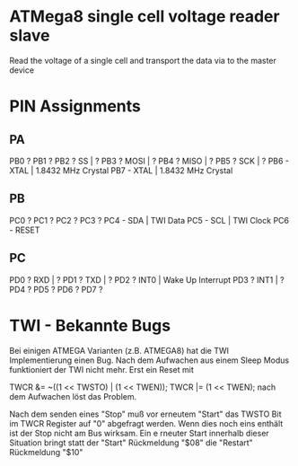  # ATMega8 single cell voltage reader slave
 Read the voltage of a single cell and transport the data via to the master device
 
 # PIN Assignments
 
 ## PA
 PB0 ?
 PB1 ?
 PB2 ? SS    | ?
 PB3 ? MOSI  | ?
 PB4 ? MISO  | ?
 PB5 ? SCK   | ?
 PB6 - XTAL  | 1.8432 MHz Crystal
 PB7 - XTAL  | 1.8432 MHz Crystal
 
 ## PB
 PC0 ?
 PC1 ?
 PC2 ?
 PC3 ?
 PC4 - SDA   | TWI Data
 PC5 - SCL   | TWI Clock
 PC6 - RESET
 
 ## PC
 PD0 ? RXD   | ?
 PD1 ? TXD   | ?
 PD2 ? INT0  | Wake Up Interrupt
 PD3 ? INT1  | ?
 PD4 ?
 PD5 ?
 PD6 ?
 PD7 ?
 
 # TWI - Bekannte Bugs
 Bei einigen ATMEGA Varianten (z.B. ATMEGA8) hat die TWI Implementierung einen Bug. Nach dem Aufwachen aus einem Sleep Modus funktioniert der TWI nicht mehr. Erst ein Reset mit
 
 TWCR &= ~((1 << TWSTO) | (1 << TWEN));
 TWCR |= (1 << TWEN);
 nach dem Aufwachen löst das Problem.
 
 Nach dem senden eines "Stop" muß vor erneutem "Start" das TWSTO Bit im TWCR Register auf "0" abgefragt werden. Wenn dies noch eins enthält ist der Stop nicht am Bus wirksam. Ein e    rneuter Start innerhalb dieser Situation bringt statt der "Start" Rückmeldung "$08" die "Restart" Rückmeldung "$10"
